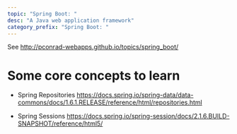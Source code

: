 ```yaml
---
topic: "Spring Boot: "
desc: "A Java web application framework"
category_prefix: "Spring Boot: "
---
```


See <http://pconrad-webapps.github.io/topics/spring_boot/>


# Some core concepts to learn

* Spring Repositories <https://docs.spring.io/spring-data/data-commons/docs/1.6.1.RELEASE/reference/html/repositories.html>

* Spring Sessions <https://docs.spring.io/spring-session/docs/2.1.6.BUILD-SNAPSHOT/reference/html5/>
